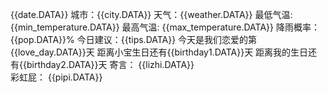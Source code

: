 {{date.DATA}} 
城市：{{city.DATA}} 
天气：{{weather.DATA}} 
最低气温: {{min_temperature.DATA}} 
最高气温: {{max_temperature.DATA}}
降雨概率：{{pop.DATA}}%
今日建议：{{tips.DATA}}
今天是我们恋爱的第{{love_day.DATA}}天 
距离小宝生日还有{{birthday1.DATA}}天 
距离我的生日还有{{birthday2.DATA}}天 
寄言：
{{lizhi.DATA}}  
彩虹屁：
{{pipi.DATA}}

